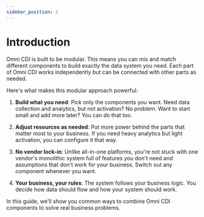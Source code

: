 ```yaml
---
sidebar_position: 1
---
```


# Introduction

Omni CDI is built to be modular. This means you can mix and match different components to build exactly the data system you need. Each part of Omni CDI works independently but can be connected with other parts as needed.

Here's what makes this modular approach powerful:

1. **Build what you need**: Pick only the components you want. Need data collection and analytics, but not activation? No problem. Want to start small and add more later? You can do that too.

2. **Adjust resources as needed**: Put more power behind the parts that matter most to your business. If you need heavy analytics but light activation, you can configure it that way.

3. **No vendor lock-in**: Unlike all-in-one platforms, you're not stuck with one vendor's monolithic system full of features you don't need and assumptions that don't work for your business. Switch out any component whenever you want.

4. **Your business, your rules**: The system follows your business logic. You decide how data should flow and how your system should work.

In this guide, we'll show you common ways to combine Omni CDI components to solve real business problems.